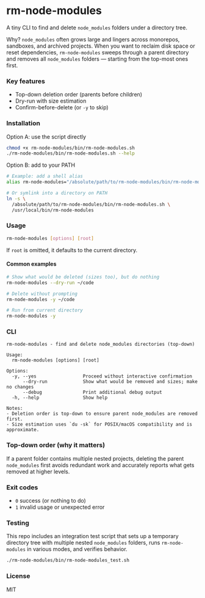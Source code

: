 # rm-node-modules

A tiny CLI to find and delete `node_modules` folders under a directory tree.

Why? `node_modules` often grows large and lingers across monorepos, sandboxes, and archived projects. When you want to reclaim disk space or reset dependencies, `rm-node-modules` sweeps through a parent directory and removes all `node_modules` folders — starting from the top-most ones first.

### Key features

- Top-down deletion order (parents before children)
- Dry-run with size estimation
- Confirm-before-delete (or `-y` to skip)

### Installation

Option A: use the script directly

```bash
chmod +x rm-node-modules/bin/rm-node-modules.sh
./rm-node-modules/bin/rm-node-modules.sh --help
```

Option B: add to your PATH

```bash
# Example: add a shell alias
alias rm-node-modules="/absolute/path/to/rm-node-modules/bin/rm-node-modules.sh"

# Or symlink into a directory on PATH
ln -s \
  /absolute/path/to/rm-node-modules/bin/rm-node-modules.sh \
  /usr/local/bin/rm-node-modules
```

### Usage

```bash
rm-node-modules [options] [root]
```

If `root` is omitted, it defaults to the current directory.

#### Common examples

```bash
# Show what would be deleted (sizes too), but do nothing
rm-node-modules --dry-run ~/code

# Delete without prompting
rm-node-modules -y ~/code

# Run from current directory
rm-node-modules -y
```

### CLI

```text
rm-node-modules - find and delete node_modules directories (top-down)

Usage:
  rm-node-modules [options] [root]

Options:
  -y, --yes                 Proceed without interactive confirmation
      --dry-run             Show what would be removed and sizes; make no changes
      --debug               Print additional debug output
  -h, --help                Show help

Notes:
- Deletion order is top-down to ensure parent node_modules are removed first.
- Size estimation uses `du -sk` for POSIX/macOS compatibility and is approximate.
```

### Top-down order (why it matters)

If a parent folder contains multiple nested projects, deleting the parent `node_modules` first avoids redundant work and accurately reports what gets removed at higher levels.

### Exit codes

- `0` success (or nothing to do)
- `1` invalid usage or unexpected error

### Testing

This repo includes an integration test script that sets up a temporary directory tree with multiple nested `node_modules` folders, runs `rm-node-modules` in various modes, and verifies behavior.

```bash
./rm-node-modules/bin/rm-node-modules_test.sh
```

### License

MIT
